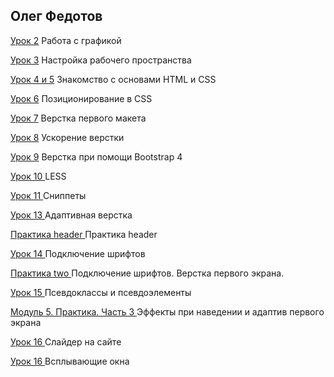 ## Олег Федотов

[Урок 2](https://github.com/creatads/lesson-2 "https://github.com/creatads/lesson-2") Работа с графикой

[Урок 3](https://github.com/creatads/lesson-3 "https://github.com/creatads/lesson-3") Настройка рабочего пространства

[Урок 4 и 5](https://github.com/creatads/lesson-4 "https://github.com/creatads/lesson-4") Знакомство с основами HTML и CSS  

[Урок 6](https://github.com/creatads/lesson-6 "https://github.com/creatads/lesson-6") Позиционирование в CSS 

[Урок 7](https://github.com/creatads/lesson-7 "https://github.com/creatads/lesson-7") Верстка первого макета

[Урок 8](https://github.com/creatads/lesson-8 "https://github.com/creatads/lesson-8") Ускорение верстки

[Урок 9](https://github.com/creatads/lesson-9 "https://github.com/creatads/lesson-9") Верстка при помощи Bootstrap 4

[Урок 10 ](https://github.com/creatads/lesson-10 "https://github.com/creatads/lesson-10") LESS

[Урок 11 ](https://github.com/creatads/lesson-11 "https://github.com/creatads/lesson-11") Сниппеты 

[Урок 13 ](https://github.com/creatads/lesson-13 "https://github.com/creatads/lesson-13") Адаптивная верстка 

[Практика header ](https://github.com/creatads/praktika-header "https://github.com/creatads/praktika-header") Практика header 

[Урок 14 ](https://github.com/creatads/lesson-14 "https://github.com/creatads/lesson-14") Подключение шрифтов

[Практика two ](https://github.com/creatads/praktika-two "https://github.com/creatads/praktika-two") Подключение шрифтов. Верстка первого экрана.

[Урок 15 ](https://github.com/creatads/lesson-15 "https://github.com/creatads/lesson-15") Псевдоклассы и псевдоэлементы

[Модуль 5. Практика. Часть 3 ](https://github.com/creatads/praktika-3 "https://github.com/creatads/praktika-3") Эффекты при наведении и адаптив первого экрана

[Урок 16 ](https://github.com/creatads/lesson-16 "https://github.com/creatads/lesson-16") Слайдер на сайте 

[Урок 16 ](https://github.com/creatads/lesson-17 "https://github.com/creatads/lesson-17") Всплывающие окна
